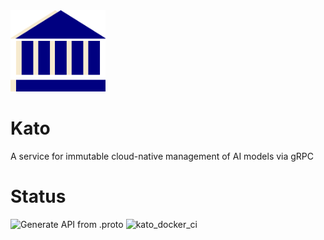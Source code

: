 <img src="assets/kato_logo.svg" alt="Kato logo" height="130px"/>  

# Kato
A service for immutable cloud-native management of AI models via gRPC
# Status
![Generate API from .proto](https://github.com/brainyard-io/kato/workflows/Generate%20API%20from%20.proto/badge.svg)
![kato_docker_ci](https://github.com/brainyard-io/kato/workflows/kato_docker_ci/badge.svg?branch=master)
